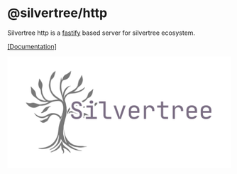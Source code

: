 # @silvertree/http

Silvertree http is a [fastify](https://fastify.io/) based server for silvertree ecosystem.

[[Documentation]](https://silvertree.thunderal.net/http/start.html)

![](../../documentation/public/logo-1-wide.png)
